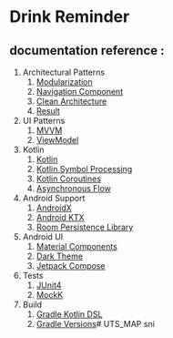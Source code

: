 # Drink Reminder

## documentation reference :

1. Architectural Patterns
    1. [Modularization](https://medium.com/google-developer-experts/modularizing-android-applications-9e2d18f244a0)
    2. [Navigation Component](https://developer.android.com/guide/navigation) 
    3. [Clean Architecture](https://8thlight.com/blog/uncle-bob/2012/08/13/the-clean-architecture.html)
    4. [Result](https://arturdryomov.dev/posts/designing-errors-with-kotlin/) 
2. UI Patterns
    1. [MVVM](https://en.wikipedia.org/wiki/Model%E2%80%93view%E2%80%93viewmodel) 
    2. [ViewModel](https://developer.android.com/topic/libraries/architecture/viewmodel) 
3. Kotlin
    1. [Kotlin](https://kotlinlang.org/) 
    2. [Kotlin Symbol Processing](https://kotlinlang.org/docs/ksp-overview.html) 
    3. [Kotlin Coroutines](https://kotlinlang.org/docs/reference/coroutines.html) 
    4. [Asynchronous Flow](https://kotlinlang.org/docs/reference/coroutines/flow.html) 
4. Android Support
    1. [AndroidX](https://developer.android.com/topic/libraries/support-library/androidx-overview) 
    2. [Android KTX](https://developer.android.com/kotlin/ktx) 
    3. [Room Persistence Library](https://developer.android.com/topic/libraries/architecture/room) 
5. Android UI
    1. [Material Components](https://github.com/material-components/material-components-android) 
    2. [Dark Theme](https://developer.android.com/guide/topics/ui/look-and-feel/darktheme) 
    3. [Jetpack Compose](https://developer.android.com/jetpack/compose) 
6. Tests
    1. [JUnit4](https://junit.org/junit4)
    2. [MockK](https://mockk.io) 
7. Build
    1. [Gradle Kotlin DSL](https://github.com/gradle/kotlin-dsl) 
    2. [Gradle Versions](https://github.com/ben-manes/gradle-versions-plugin)#   U T S _ M A P 
 
 sni
